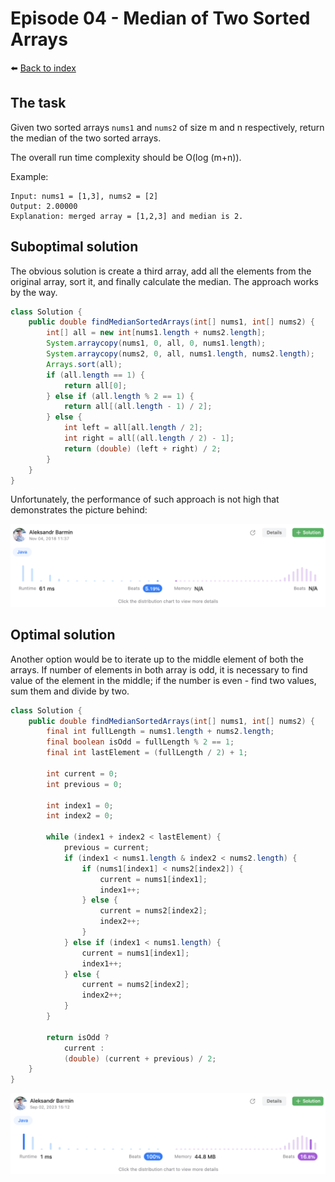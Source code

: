 # Episode 04 - Median of Two Sorted Arrays

⬅️ [Back to index](README.md)

## The task

Given two sorted arrays `nums1` and `nums2` of size m and n respectively, return the median of the two sorted arrays.

The overall run time complexity should be O(log (m+n)).

Example: 

```
Input: nums1 = [1,3], nums2 = [2]
Output: 2.00000
Explanation: merged array = [1,2,3] and median is 2.
```

## Suboptimal solution

The obvious solution is create a third array, add all the elements from the original array, sort it, and finally calculate the median. The approach works by the way. 

```java
class Solution {
    public double findMedianSortedArrays(int[] nums1, int[] nums2) {
        int[] all = new int[nums1.length + nums2.length];
        System.arraycopy(nums1, 0, all, 0, nums1.length);
        System.arraycopy(nums2, 0, all, nums1.length, nums2.length);
        Arrays.sort(all);
        if (all.length == 1) {
            return all[0];
        } else if (all.length % 2 == 1) {
            return all[(all.length - 1) / 2];
        } else {
            int left = all[all.length / 2];
            int right = all[(all.length / 2) - 1];
            return (double) (left + right) / 2;
        }
    }
}
```

Unfortunately, the performance of such approach is not high that demonstrates the picture behind: 

![Not good](./images/e04-01.png)

## Optimal solution

Another option would be to iterate up to the middle element of both the arrays. If number of elements in both array is odd, it is necessary to find value of the element in the middle; if the number is even - find two values, sum them and divide by two. 

```java
class Solution {
    public double findMedianSortedArrays(int[] nums1, int[] nums2) {
        final int fullLength = nums1.length + nums2.length; 
        final boolean isOdd = fullLength % 2 == 1;
        final int lastElement = (fullLength / 2) + 1;

        int current = 0; 
        int previous = 0; 

        int index1 = 0; 
        int index2 = 0; 

        while (index1 + index2 < lastElement) {
            previous = current; 
            if (index1 < nums1.length & index2 < nums2.length) {
                if (nums1[index1] < nums2[index2]) {
                    current = nums1[index1];
                    index1++;
                } else {
                    current = nums2[index2];
                    index2++;
                }
            } else if (index1 < nums1.length) {
                current = nums1[index1];
                index1++;
            } else {
                current = nums2[index2];
                index2++;
            }
        }

        return isOdd ? 
            current : 
            (double) (current + previous) / 2;
    }
}
```

![Beats all](./images/e04-02.png)